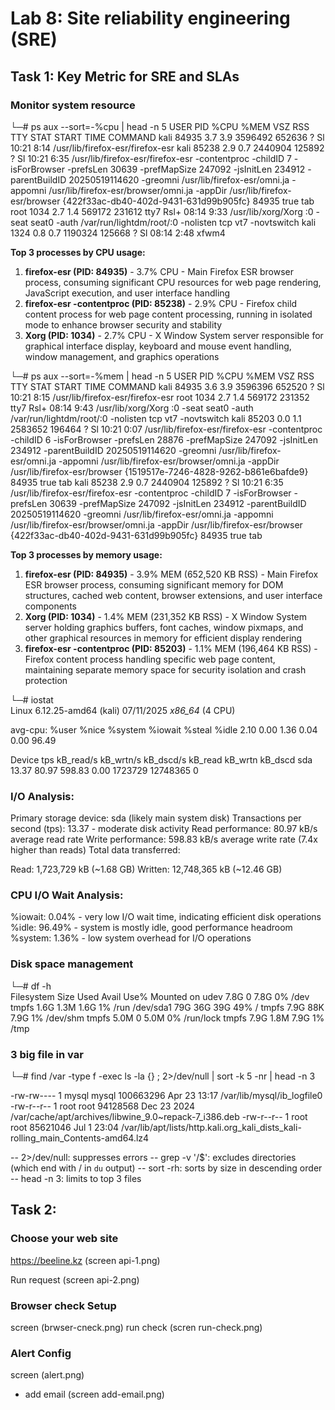 # Lab 8: Site reliability engineering (SRE)
## Task 1: Key Metric for SRE and SLAs
### Monitor system resource

└─# ps aux --sort=-%cpu | head -n 5
USER         PID %CPU %MEM    VSZ   RSS TTY      STAT START   TIME COMMAND
kali       84935  3.7  3.9 3596492 652636 ?      Sl   10:21   8:14 /usr/lib/firefox-esr/firefox-esr
kali       85238  2.9  0.7 2440904 125892 ?      Sl   10:21   6:35 /usr/lib/firefox-esr/firefox-esr -contentproc -childID 7 -isForBrowser -prefsLen 30639 -prefMapSize 247092 -jsInitLen 234912 -parentBuildID 20250519114620 -greomni /usr/lib/firefox-esr/omni.ja -appomni /usr/lib/firefox-esr/browser/omni.ja -appDir /usr/lib/firefox-esr/browser {422f33ac-db40-402d-9431-631d99b905fc} 84935 true tab
root        1034  2.7  1.4 569172 231612 tty7    Rsl+ 08:14   9:33 /usr/lib/xorg/Xorg :0 -seat seat0 -auth /var/run/lightdm/root/:0 -nolisten tcp vt7 -novtswitch
kali        1324  0.8  0.7 1190324 125668 ?      Sl   08:14   2:48 xfwm4

**Top 3 processes by CPU usage:**
1. **firefox-esr (PID: 84935)** - 3.7% CPU - Main Firefox ESR browser process, consuming significant CPU resources for web page rendering, JavaScript execution, and user interface handling
2. **firefox-esr -contentproc (PID: 85238)** - 2.9% CPU - Firefox child content process for web page content processing, running in isolated mode to enhance browser security and stability
3. **Xorg (PID: 1034)** - 2.7% CPU - X Window System server responsible for graphical interface display, keyboard and mouse event handling, window management, and graphics operations


└─# ps aux --sort=-%mem | head -n 5
USER         PID %CPU %MEM    VSZ   RSS TTY      STAT START   TIME COMMAND
kali       84935  3.6  3.9 3596396 652520 ?      Sl   10:21   8:15 /usr/lib/firefox-esr/firefox-esr
root        1034  2.7  1.4 569172 231352 tty7    Rsl+ 08:14   9:43 /usr/lib/xorg/Xorg :0 -seat seat0 -auth /var/run/lightdm/root/:0 -nolisten tcp vt7 -novtswitch
kali       85203  0.0  1.1 2583652 196464 ?      Sl   10:21   0:07 /usr/lib/firefox-esr/firefox-esr -contentproc -childID 6 -isForBrowser -prefsLen 28876 -prefMapSize 247092 -jsInitLen 234912 -parentBuildID 20250519114620 -greomni /usr/lib/firefox-esr/omni.ja -appomni /usr/lib/firefox-esr/browser/omni.ja -appDir /usr/lib/firefox-esr/browser {1519517e-7246-4828-9262-b861e6bafde9} 84935 true tab
kali       85238  2.9  0.7 2440904 125892 ?      Sl   10:21   6:35 /usr/lib/firefox-esr/firefox-esr -contentproc -childID 7 -isForBrowser -prefsLen 30639 -prefMapSize 247092 -jsInitLen 234912 -parentBuildID 20250519114620 -greomni /usr/lib/firefox-esr/omni.ja -appomni /usr/lib/firefox-esr/browser/omni.ja -appDir /usr/lib/firefox-esr/browser {422f33ac-db40-402d-9431-631d99b905fc} 84935 true tab

**Top 3 processes by memory usage:**
1. **firefox-esr (PID: 84935)** - 3.9% MEM (652,520 KB RSS) - Main Firefox ESR browser process, consuming significant memory for DOM structures, cached web content, browser extensions, and user interface components
2. **Xorg (PID: 1034)** - 1.4% MEM (231,352 KB RSS) - X Window System server holding graphics buffers, font caches, window pixmaps, and other graphical resources in memory for efficient display rendering
3. **firefox-esr -contentproc (PID: 85203)** - 1.1% MEM (196,464 KB RSS) - Firefox content process handling specific web page content, maintaining separate memory space for security isolation and crash protection

└─# iostat       
Linux 6.12.25-amd64 (kali)      07/11/2025      _x86_64_        (4 CPU)

avg-cpu:  %user   %nice %system %iowait  %steal   %idle
           2.10    0.00    1.36    0.04    0.00   96.49

Device             tps    kB_read/s    kB_wrtn/s    kB_dscd/s    kB_read    kB_wrtn    kB_dscd
sda              13.37        80.97       598.83         0.00    1723729   12748365          0

### I/O Analysis:
Primary storage device: sda (likely main system disk)
Transactions per second (tps): 13.37 - moderate disk activity
Read performance: 80.97 kB/s average read rate
Write performance: 598.83 kB/s average write rate (7.4x higher than reads)
Total data transferred:

Read: 1,723,729 kB (~1.68 GB)
Written: 12,748,365 kB (~12.46 GB)

### CPU I/O Wait Analysis:
%iowait: 0.04% - very low I/O wait time, indicating efficient disk operations
%idle: 96.49% - system is mostly idle, good performance headroom
%system: 1.36% - low system overhead for I/O operations

### Disk space management

└─# df -h   
Filesystem      Size  Used Avail Use% Mounted on
udev            7.8G     0  7.8G   0% /dev
tmpfs           1.6G  1.3M  1.6G   1% /run
/dev/sda1        79G   36G   39G  49% /
tmpfs           7.9G   88K  7.9G   1% /dev/shm
tmpfs           5.0M     0  5.0M   0% /run/lock
tmpfs           7.9G  1.8M  7.9G   1% /tmp

### 3 big file in var

└─# find /var -type f -exec ls -la {} \; 2>/dev/null | sort -k 5 -nr | head -n 3

-rw-rw---- 1 mysql mysql 100663296 Apr 23 13:17 /var/lib/mysql/ib_logfile0
-rw-r--r-- 1 root root 94128568 Dec 23  2024 /var/cache/apt/archives/libwine_9.0~repack-7_i386.deb
-rw-r--r-- 1 root root 85621046 Jul  1 23:04 /var/lib/apt/lists/http.kali.org_kali_dists_kali-rolling_main_Contents-amd64.lz4

-- 2>/dev/null: suppresses errors
-- grep -v '/$': excludes directories (which end with / in `du` output)
-- sort -rh: sorts by size in descending order
-- head -n 3: limits to top 3 files

## Task 2:
### Choose your web site
https://beeline.kz (screen api-1.png)

Run request (screen api-2.png)

### Browser check Setup
screen (brwser-cneck.png)
run check (scren run-check.png)

### Alert Config
screen (alert.png)

- add email (screen add-email.png)
